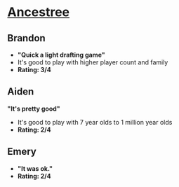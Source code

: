 # [Ancestree](https://boardgamegeek.com/boardgame/229240/ancestree)
## Brandon
- **"Quick a light drafting game"**
- It's good to play with higher player count and family
- **Rating: 3/4**
## Aiden
**"It's pretty good"**
- It's good to play with 7 year olds to 1 million year olds
- **Rating: 2/4**
## Emery
- **"It was ok."**
- **Rating: 2/4**
